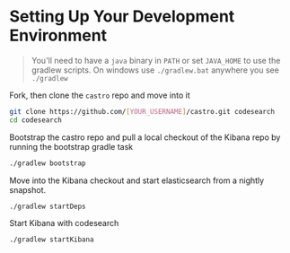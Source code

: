 # Setting Up Your Development Environment

> You'll need to have a `java` binary in `PATH` or set `JAVA_HOME` to use the gradlew scripts.
> On windows use `./gradlew.bat` anywhere you see `./gradlew`

Fork, then clone the `castro` repo and move into it

```bash
git clone https://github.com/[YOUR_USERNAME]/castro.git codesearch
cd codesearch
```

Bootstrap the castro repo and pull a local checkout of the Kibana repo by running the bootstrap gradle task

```bash
./gradlew bootstrap
```

Move into the Kibana checkout and start elasticsearch from a nightly snapshot.

```bash
./gradlew startDeps
```

Start Kibana with codesearch

```bash
./gradlew startKibana
```